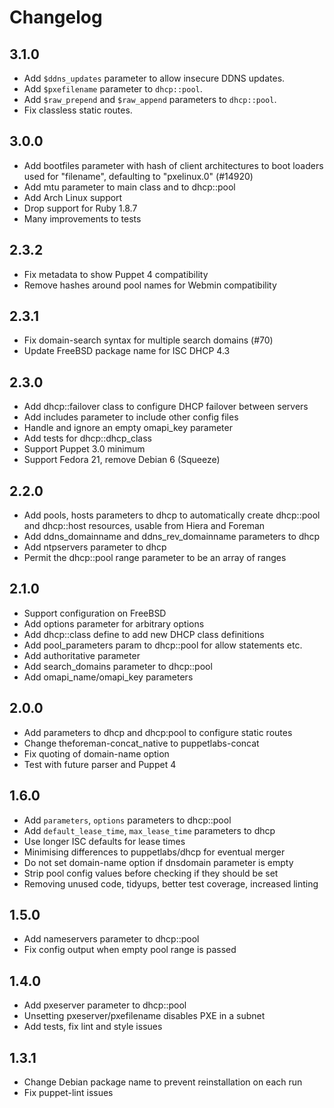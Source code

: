 # Changelog

## 3.1.0
* Add `$ddns_updates` parameter to allow insecure DDNS updates.
* Add `$pxefilename` parameter to `dhcp::pool`.
* Add `$raw_prepend` and `$raw_append` parameters to `dhcp::pool`.
* Fix classless static routes.

## 3.0.0
* Add bootfiles parameter with hash of client architectures to boot
  loaders used for "filename", defaulting to "pxelinux.0" (#14920)
* Add mtu parameter to main class and to dhcp::pool
* Add Arch Linux support
* Drop support for Ruby 1.8.7
* Many improvements to tests

## 2.3.2
* Fix metadata to show Puppet 4 compatibility
* Remove hashes around pool names for Webmin compatibility

## 2.3.1
* Fix domain-search syntax for multiple search domains (#70)
* Update FreeBSD package name for ISC DHCP 4.3

## 2.3.0
* Add dhcp::failover class to configure DHCP failover between servers
* Add includes parameter to include other config files
* Handle and ignore an empty omapi_key parameter
* Add tests for dhcp::dhcp_class
* Support Puppet 3.0 minimum
* Support Fedora 21, remove Debian 6 (Squeeze)

## 2.2.0
* Add pools, hosts parameters to dhcp to automatically create dhcp::pool
  and dhcp::host resources, usable from Hiera and Foreman
* Add ddns_domainname and ddns_rev_domainname parameters to dhcp
* Add ntpservers parameter to dhcp
* Permit the dhcp::pool range parameter to be an array of ranges

## 2.1.0
* Support configuration on FreeBSD
* Add options parameter for arbitrary options
* Add dhcp::class define to add new DHCP class definitions
* Add pool_parameters param to dhcp::pool for allow statements etc.
* Add authoritative parameter
* Add search_domains parameter to dhcp::pool
* Add omapi_name/omapi_key parameters

## 2.0.0
* Add parameters to dhcp and dhcp:pool to configure static routes
* Change theforeman-concat_native to puppetlabs-concat
* Fix quoting of domain-name option
* Test with future parser and Puppet 4

## 1.6.0
* Add `parameters`, `options` parameters to dhcp::pool
* Add `default_lease_time`, `max_lease_time` parameters to dhcp
* Use longer ISC defaults for lease times
* Minimising differences to puppetlabs/dhcp for eventual merger
* Do not set domain-name option if dnsdomain parameter is empty
* Strip pool config values before checking if they should be set
* Removing unused code, tidyups, better test coverage, increased linting

## 1.5.0
* Add nameservers parameter to dhcp::pool
* Fix config output when empty pool range is passed

## 1.4.0
* Add pxeserver parameter to dhcp::pool
* Unsetting pxeserver/pxefilename disables PXE in a subnet
* Add tests, fix lint and style issues

## 1.3.1
* Change Debian package name to prevent reinstallation on each run
* Fix puppet-lint issues
